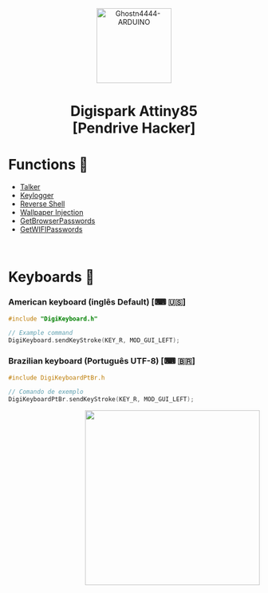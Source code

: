 <div width="100%" align="center">
  <img alt="Ghostn4444-ARDUINO" height="150" width="150" src="https://brandslogos.com/wp-content/uploads/images/large/arduino-logo-1.png" /> <h1>Digispark Attiny85 <br> [Pendrive Hacker]</h1>
</div>

# Functions 📌

* [Talker](/payloads/Talker)
* [Keylogger](/payloads/Keylogger)
* [Reverse Shell](payloads/ReverseShell)
* [Wallpaper Injection](payloads/WallpaperInjection)
* [GetBrowserPasswords](payloads/GetBrowserPasswords)
* [GetWIFIPasswords](payloads/GetWIFIPasswords)

<br/>

#
# Keyboards 📌

### American keyboard (inglês Default) [⌨ 🇺🇸]

```C
#include "DigiKeyboard.h"

// Example command
DigiKeyboard.sendKeyStroke(KEY_R, MOD_GUI_LEFT);
```

### Brazilian keyboard (Português UTF-8) [⌨ 🇧🇷]

```C
#include DigiKeyboardPtBr.h

// Comando de exemplo
DigiKeyboardPtBr.sendKeyStroke(KEY_R, MOD_GUI_LEFT);
```

<div width="100%" align="right" >
  <img width="350px" src="https://farm5.staticflickr.com/4675/39218636535_d43a6c4fb2_o_d.png">
</div>

